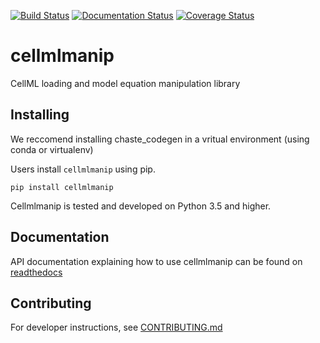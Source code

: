 [![Build Status](https://travis-ci.org/ModellingWebLab/cellmlmanip.svg?branch=develop)](https://travis-ci.org/ModellingWebLab/cellmlmanip) [![Documentation Status](https://readthedocs.org/projects/cellmlmanip/badge/?version=latest)](https://cellmlmanip.readthedocs.io/en/latest/?badge=latest) [![Coverage Status](https://codecov.io/gh/ModellingWebLab/cellmlmanip/branch/develop/graph/badge.svg)](https://codecov.io/gh/ModellingWebLab/cellmlmanip/)

# cellmlmanip
CellML loading and model equation manipulation library

## Installing 
We reccomend installing chaste_codegen in a vritual environment (using conda or virtualenv)

Users install `cellmlmanip` using pip.

```
pip install cellmlmanip
```

Cellmlmanip is tested and developed on Python 3.5 and higher.

## Documentation
API documentation explaining how to use cellmlmanip can be found on [readthedocs](https://cellmlmanip.readthedocs.io/en/latest/?badge=latest)

## Contributing
For developer instructions, see [CONTRIBUTING.md](./CONTRIBUTING.md)
